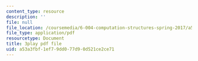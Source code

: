 ```yaml
---
content_type: resource
description: ''
file: null
file_location: /coursemedia/6-004-computation-structures-spring-2017/a53a3fbf1ef79dd077d90d521ce2ce71_FkFYxaWhn8g.pdf
file_type: application/pdf
resourcetype: Document
title: 3play pdf file
uid: a53a3fbf-1ef7-9dd0-77d9-0d521ce2ce71
---
```

